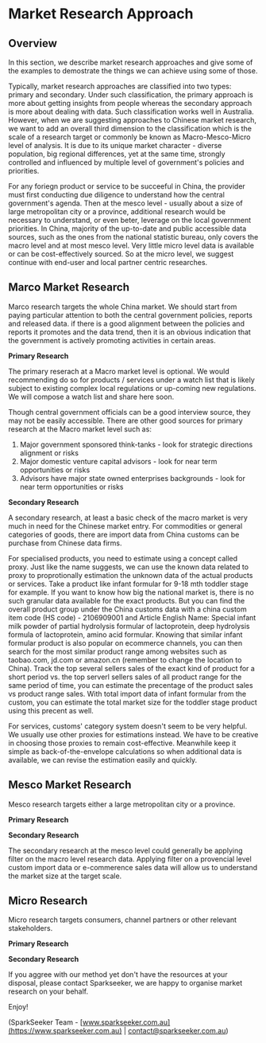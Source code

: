 # Market Research Approach

## Overview

In this section, we describe market research approaches and give some of the examples to demostrate the things we can achieve using some of those.

Typically, market research approaches are classified into two types: primary and secondary. Under such classification, the primary approach is more about getting insights from people whereas the secondary approach is more about dealing with data. Such classification works well in Australia. However, when we are suggesting approaches to Chinese market research, we want to add an overall third dimension to the classification which is the scale of a research target or commonly be known as Macro-Mesco-Micro level of analysis. It is due to its unique market character - diverse population, big regional differences, yet at the same time, strongly controlled and influenced by multiple level of government's policies and priorities.

For any foriegn product or service to be succeeful in China, the provider must first conducting due diligence to understand how the central government's agenda. Then at the mesco level - usually about a size of large metropolitan city or a province, additional research would be necessary to understand, or even beter, leverage on the local government priorities. In China, majority of the up-to-date and public accessible data sources, such as the ones from the national statistic bureau, only covers the macro level and at most mesco level. Very little micro level data is available or can be cost-effectively sourced. So at the micro level, we suggest continue with end-user and local partner centric researches.

## Marco Market Research

Marco research targets the whole China market. We should start from paying particular attention to both the central government policies, reports and released data. if there is a good alignment between the policies and reports it promotes and the data trend, then it is an obvious indication that the government is actively promoting activities in certain areas.

**Primary Research**

The primary reserach at a Macro market level is optional. We would recommending do so for products / services under a watch list that is likely subject to existing complex local regulations or up-coming new regulations. We will compose a watch list and share here soon.

Though central government officials can be a good interview source, they may not be easily accessible. There are other good sources for primary research at the Macro market level such as:
1. Major government sponsored think-tanks - look for strategic directions alignment or risks
2. Major domestic venture capital advisors - look for near term opportunities or risks
3. Advisors have major state owned enterprises backgrounds - look for near term opportunities or risks

**Secondary Research**

A secondary research, at least a basic check of the macro market is very much in need for the Chinese market entry.
For commodities or general categories of goods, there are import data from China customs can be purchase from Chinese data firms.

For specialised products, you need to estimate using a concept called proxy. Just like the name suggests, we can use the known data related to proxy to proprotionally estimation the unknown data of the actual products or services.
Take a product like infant formular for 9-18 mth toddler stage for example. If you want to know how big the national market is, there is no such granular data available for the exact products. But you can find the overall product group under the China customs data with a china custom item code (HS code) - 2106909001 and Article English Name: Special infant milk powder of partial hydrolysis formular of lactoprotein, deep hydrolysis formula of lactoprotein, amino acid formular. 
Knowing that similar infant formular product is also popular on ecommerce channels, you can then search for the most similar product range among websites such as taobao.com, jd.com or amazon.cn (remember to change the location to China). Track the top several sellers sales of the exact kind of product for a short period vs. the top serverl sellers sales of all product range for the same period of time, you can estimate the precentage of the product sales vs product range sales. With total import data of infant formular from the custom, you can estimate the total market size for the toddler stage product using this precent as well.

For services, customs' category system doesn't seem to be very helpful. We usually use other proxies for estimations instead. 
We have to be creative in choosing those proxies to remain cost-effective. Meanwhile keep it simple as back-of-the-envelope calculations so when additional data is available, we can revise the estimation easily and quickly.


## Mesco Market Research

Mesco research targets either a large metropolitan city or a province.

**Primary Research**

**Secondary Research**

The secondary research at the mesco level could generally be applying filter on the macro level research data. Applying filter on a provencial level custom import data or e-commerence sales data will allow us to understand the market size at the target scale.  

## Micro Research

Micro research targets consumers, channel partners or other relevant stakeholders.

**Primary Research**

**Secondary Research**

If you aggree with our method yet don't have the resources at your disposal, please contact Sparkseeker, we are happy to organise market research on your behalf.

Enjoy!

(SparkSeeker Team - [www.sparkseeker.com.au](https://www.sparkseeker.com.au) | [contact@sparkseeker.com.au](mailto:contact@sparkseeker.com.au))
